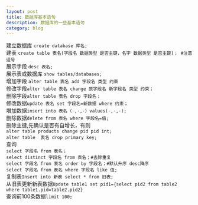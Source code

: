 ```yaml
---
layout: post
title: 数据库基本语句
description: 数据库的一些基本语句
category: blog
---
```

建立数据库
`create database 库名;`  
建表
`create table 表名(字段名 数据类型 是否主键，名字 数据类型 是否主键)； #注意逗号`  
展示字段
`desc 表名;`  
展示表或数据库
`show tables/databases;`  
增加字段
`alter table 表名 add 字段名 类型 约束`  
修改字段`alter table 表名 change 原字段名 新字段名 类型 约束；`  
删除字段`alter table 表名 drop 字段名；`  
修改数据`update 表名 set 字段名=新数据 where 约束；`  
增加数据`insert into 表名（·,·,·）values(·,·,·);`  
删除数据`delete from 表名 where 字段名=值;`  
删除主键,先确认是否有自增长，有则  
    `alter table products change pid pid int;`    
		`alter table  表名 drop primary key;`  
查询  
`select 字段名 from 表名；`  
`select distinct 字段名 from 表名；#去除重复`  
`select 字段名 from 表名 order by 字段名；#默认升序 desc降序`  
`select 字段名 from 表名 where 字段名 like 值;`  
复制表`Insert into 新表 select * from 旧表;`  
从旧表更新新表数据`Update table1 set pid1={select pid2 from table2  where table1.pid=table2.pid2}`  
查询前100条数据`limit 100;`  
